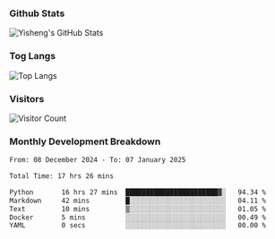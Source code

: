 ### Github Stats
![Yisheng's GitHub Stats](https://github-readme-stats-9qabuvhk1-gongyisheng.vercel.app/api?username=gongyisheng&count_private=true&show_icons=true)
### Tog Langs
![Top Langs](https://github-readme-stats-9qabuvhk1-gongyisheng.vercel.app/api/top-langs/?username=gongyisheng&layout=compact)
### Visitors
![Visitor Count](https://profile-counter.glitch.me/gongyisheng/count.svg)
### Monthly Development Breakdown
<!--START_SECTION:waka-->

```txt
From: 08 December 2024 - To: 07 January 2025

Total Time: 17 hrs 26 mins

Python       16 hrs 27 mins  ███████████████████████▓░   94.34 %
Markdown     42 mins         █░░░░░░░░░░░░░░░░░░░░░░░░   04.11 %
Text         10 mins         ▒░░░░░░░░░░░░░░░░░░░░░░░░   01.05 %
Docker       5 mins          ░░░░░░░░░░░░░░░░░░░░░░░░░   00.49 %
YAML         0 secs          ░░░░░░░░░░░░░░░░░░░░░░░░░   00.00 %
```

<!--END_SECTION:waka-->

